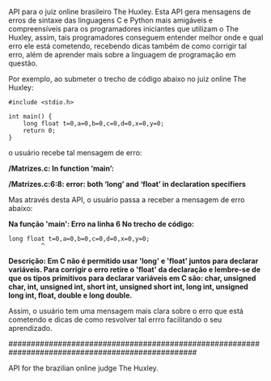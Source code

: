 API para o juiz online brasileiro The Huxley. Esta API gera mensagens de erros de sintaxe das linguagens C e Python mais amigáveis e compreensíveis para os programadores iniciantes que utilizam o The Huxley, assim, tais programadores conseguem entender melhor onde e qual erro ele está cometendo, recebendo dicas também de como corrigir tal erro, além de aprender mais sobre a linguagem de programação em questão.

Por exemplo, ao submeter o trecho de código abaixo no juiz online The Huxley:

	#include <stdio.h>
	
	int main() {
		long float t=0,a=0,b=0,c=0,d=0,x=0,y=0;
		return 0;
	}
  
o usuário recebe tal mensagem de erro:

**/Matrizes.c: In function ‘main’:**

**/Matrizes.c:6:8: error: both ‘long’ and ‘float’ in declaration specifiers**

Mas através desta API, o usuário passa a receber a mensagem de erro abaixo:

**Na função 'main':
Erro na linha 6
No trecho de código:**

	long float t=0,a=0,b=0,c=0,d=0,x=0,y=0;
             ^

**Descrição: Em C não é permitido usar 'long' e 'float' juntos para declarar variáveis. Para corrigir o erro retire o 'float' da declaração e lembre-se de que os tipos primitivos para declarar variáveis em C são: char, unsigned char, int, unsigned int, short int, unsigned short int, long int, unsigned long int, float, double e long double.**

Assim, o usuário tem uma mensagem mais clara sobre o erro que está cometendo e dicas de como resvolver tal errro facilitando o seu aprendizado.


##################################################################################################

API for the brazilian online judge The Huxley. 
